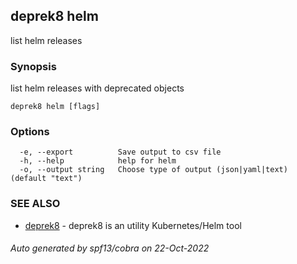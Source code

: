 ## deprek8 helm

list helm releases

### Synopsis

list helm releases with deprecated objects

```
deprek8 helm [flags]
```

### Options

```
  -e, --export          Save output to csv file
  -h, --help            help for helm
  -o, --output string   Choose type of output (json|yaml|text) (default "text")
```

### SEE ALSO

* [deprek8](deprek8.md)	 - deprek8 is an utility Kubernetes/Helm tool

###### Auto generated by spf13/cobra on 22-Oct-2022
